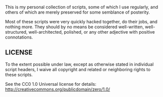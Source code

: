 This is my personal collection of scripts, some of which I use regularly,
and others of which are merely preserved for some semblance of posterity.

Most of these scripts were very quickly hacked together, do their jobs,
and nothing more. They should by no means be considered well-written,
well-structured, well-architected, polished, or any other adjective with
positive connotations.


LICENSE
-------

To the extent possible under law, except as otherwise stated in
individual script headers, I waive all copyright and related or
neighboring rights to these scripts.

See the CC0 1.0 Universal license for details:
    http://creativecommons.org/publicdomain/zero/1.0/
